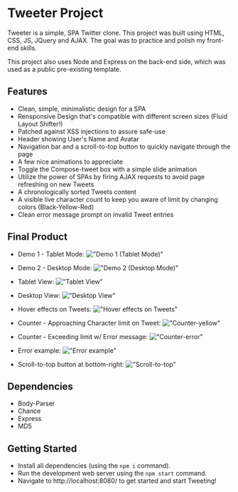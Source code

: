 # Tweeter Project

Tweeter is a simple, SPA Twitter clone. This project was built using HTML, CSS, JS, JQuery and AJAX. The goal was to practice and polish my front-end skills. 

This project also uses Node and Express on the back-end side, which was used as a public pre-existing template.

## Features

- Clean, simple, minimalistic design for a SPA
- Rensponsive Design that's compatible with different screen sizes (Fluid Layout Shifter!)
- Patched against XSS injections to assure safe-use
- Header showing User's Name and Avatar
- Navigation bar and a scroll-to-top button to quickly navigate through the page
- A few nice animations to appreciate
- Toggle the Compose-tweet box with a simple slide animation
- Utilize the power of SPAs by firing AJAX requests to avoid page refreshing on new Tweets
- A chronologically sorted Tweets content
- A visible live character count to keep you aware of limit by changing colors (Black-Yellow-Red)
- Clean error message prompt on invalid Tweet entries

## Final Product

- Demo 1 - Tablet Mode:
!["Demo 1 (Tablet Mode)"](https://i.imgur.com/DRpbxPq.gif)

- Demo 2 - Desktop Mode:
!["Demo 2 (Desktop Mode)"](https://i.imgur.com/xwEL4ah.gif)

- Tablet View:
!["Tablet View"](https://github.com/adamhirzalla/tweeter/blob/master/docs/Main-pic.png)

- Desktop View:
!["Desktop View"](https://github.com/adamhirzalla/tweeter/blob/master/docs/desktop-view.png)

- Hover effects on Tweets:
!["Hover effects on Tweets"](https://github.com/adamhirzalla/tweeter/blob/master/docs/hover-effects.png)

- Counter - Approaching Character limit on Tweet:
!["Counter-yellow"](https://github.com/adamhirzalla/tweeter/blob/master/docs/counter-yellow.png)

- Counter - Exceeding limit w/ Error message:
!["Counter-error"](https://github.com/adamhirzalla/tweeter/blob/master/docs/counter-error.png)

- Error example:
!["Error example"](https://github.com/adamhirzalla/tweeter/blob/master/docs/error-example.png)

- Scroll-to-top button at bottom-right:
!["Scroll-to-top"](https://github.com/adamhirzalla/tweeter/blob/master/docs/scroll-to-top.png)

## Dependencies

- Body-Parser
- Chance
- Express
- MD5

## Getting Started

- Install all dependencies (using the `npm i` command).
- Run the development web server using the `npm start` command.
- Navigate to http://localhost:8080/ to get started and start Tweeting!